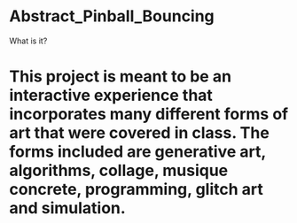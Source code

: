 # Abstract_Pinball_Bouncing

 What is it?
# This project is meant to be an interactive experience that incorporates many different forms of art that were covered in class. The forms  included are generative art, algorithms, collage, musique concrete, programming, glitch art and simulation.
